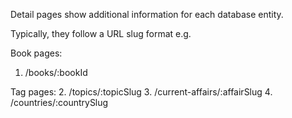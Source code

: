 Detail pages show additional information for each database entity. 

Typically, they follow a URL slug format e.g. 

Book pages: 
1. /books/:bookId

Tag pages: 
2. /topics/:topicSlug
3. /current-affairs/:affairSlug
4. /countries/:countrySlug



